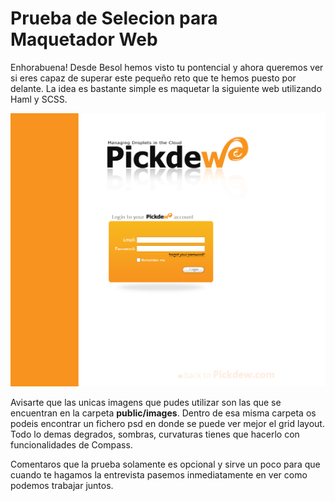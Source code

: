Prueba de Selecion para Maquetador Web
==============

Enhorabuena! Desde Besol hemos visto tu pontencial y ahora queremos ver si eres capaz de superar este pequeño 
reto que te hemos puesto por delante. La idea es bastante simple es maquetar la siguiente web utilizando Haml y SCSS.

![Look and Feal](https://github.com/besol/maquetador-web/raw/master/public/images/pickdew.png)

Avisarte que las unicas imagens que pudes utilizar son las que se encuentran en la carpeta **public/images**. Dentro de
esa misma carpeta os podeis encontrar un fichero psd en donde se puede ver mejor el grid layout. Todo lo demas degrados, 
sombras, curvaturas tienes que hacerlo con funcionalidades de Compass.

Comentaros que la prueba solamente es opcional y sirve un poco para que cuando te hagamos la entrevista pasemos 
inmediatamente en ver como podemos trabajar juntos.




